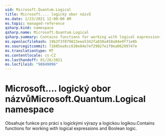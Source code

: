 ```yaml
---
uid: Microsoft.Quantum.Logical
title: Microsoft.... logický obor názvů
ms.date: 1/23/2021 12:00:00 AM
ms.topic: managed-reference
qsharp.kind: namespace
qsharp.name: Microsoft.Quantum.Logical
qsharp.summary: Contains functions for working with logical expressions and Boolean logic.
ms.openlocfilehash: 19b3f3f079823eee5342fa838a458a94e9f71e0b
ms.sourcegitcommit: 71605ea9cc630e84e7ef29027e1f0ea06299747e
ms.translationtype: MT
ms.contentlocale: cs-CZ
ms.lasthandoff: 01/26/2021
ms.locfileid: "98849096"
---
```

# <a name="microsoftquantumlogical-namespace"></a><span data-ttu-id="a6347-102">Microsoft.... logický obor názvů</span><span class="sxs-lookup"><span data-stu-id="a6347-102">Microsoft.Quantum.Logical namespace</span></span>

<span data-ttu-id="a6347-103">Obsahuje funkce pro práci s logickými výrazy a logickou logikou.</span><span class="sxs-lookup"><span data-stu-id="a6347-103">Contains functions for working with logical expressions and Boolean logic.</span></span>


